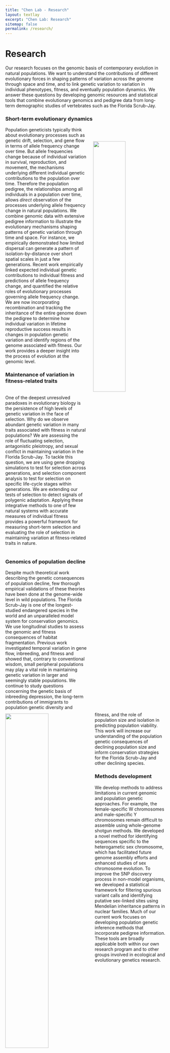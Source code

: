 ```yaml
---
title: "Chen Lab - Research"
layout: textlay
excerpt: "Chen Lab: Research"
sitemap: false
permalink: /research/
---
```


# Research


Our research focuses on the genomic basis of contemporary evolution in natural populations. We want to understand the contributions of different evolutionary forces in shaping patterns of variation across the genome through space and time, and to link genetic variation to variation in individual phenotypes, fitness, and eventually population dynamics. We answer these questions by developing genomic resources and statistical tools that combine evolutionary genomics and pedigree data from long-term demographic studies of vertebrates such as the Florida Scrub-Jay.


### Short-term evolutionary dynamics
<img src = "{{ site.url}}{{ site.baseurl}}/images/contrib.png" class="img-responsive" width = "45%" style="float: right; margin: 5px 0px; margin: 45px 0px; padding-left: 20px" />

Population geneticists typically think about evolutionary processes such as genetic drift, selection, and gene flow in terms of allele frequency change over time. But allele frequencies change because of individual variation in survival, reproduction, and movement, the mechanisms underlying different individual genetic contributions to the population over time. Therefore the population pedigree, the relationships among all individuals in a population over time, allows *direct* observation of the processes underlying allele frequency change in natural populations. We combine genomic data with extensive pedigree information to illustrate the evolutionary mechanisms shaping patterns of genetic variation through time and space. For instance, we empirically demonstrated how limited dispersal can generate a pattern of isolation-by-distance over short spatial scales in just a few generations. Recent work empirically linked expected individual genetic contributions to individual fitness and predictions of allele frequency change, and quantified the relative roles of evolutionary processes governing allele frequency change. We are now incorporating recombination and tracking the inheritance of the entire genome down the pedigree to determine how individual variation in lifetime reproductive success results in changes in population genetic variation and identify regions of the genome associated with fitness. Our work provides a deeper insight into the process of evolution at the genomic level.


### Maintenance of variation in fitness-related traits
<img src = "{{ site.url}}{{ site.baseurl}}/images/CaganBOG.png" class="img-responsive" width = "52%" style="float: left; margin: 5px 0px; padding-right: 20px" />

<br>
One of the deepest unresolved paradoxes in evolutionary biology is the persistence of high levels of genetic variation in the face of selection. Why do we observe abundant genetic variation in many traits associated with fitness in natural populations? We are assessing the role of fluctuating selection, antagonistic pleiotropy, and sexual conflict in maintaining variation in the Florida Scrub-Jay. To tackle this question, we are using gene dropping simulations to test for selection across generations, and selection component analysis to test for selection on specific life-cycle stages within generations. We are extending our tests of selection to detect signals of polygenic adaptation. Applying these integrative methods to one of few natural systems with accurate measures of individual fitness provides a powerful framework for measuring short-term selection and evaluating the role of selection in maintaining variation at fitness-related traits in nature.
<br><br>

### Genomics of population decline

<a href="http://www.youtube.com/watch?feature=player_embedded&v=zlqg8WQaizE
" target="_blank"><img src="{{ site.url}}{{ site.baseurl}}/images/video.png" 
alt="GenomicsOfExtinctionVideo" width="42%" border="10" style="float: right; margin: 45px 0px; padding-left: 20px" /></a>

Despite much theoretical work describing the genetic consequences of population decline,  few thorough empirical validations of these theories have been done at the genome-wide level in wild populations. The Florida Scrub-Jay is one of the longest-studied endangered species in the world and an unparalleled model system for conservation genomics. We use longitudinal studies to assess the genomic and fitness consequences of habitat fragmentation. Previous work investigated temporal variation in gene flow, inbreeding, and fitness and showed that, contrary to conventional wisdom, small peripheral populations may play a vital role in maintaining genetic variation in larger and seemingly stable populations. We continue to study questions concerning the genetic basis of inbreeding depression, the long-term contributions of immigrants to population genetic diversity and fitness, and the role of population size and isolation in predicting population viability. This work will increase our understanding of the population genetic consequences of declining population size and inform conservation strategies for the Florida Scrub-Jay and other declining species.


### Methods development

We develop methods to address limitations in current genomic and population genetic approaches. For example, the female-specific W chromosomes and male-specific Y chromosomes remain difficult to assemble using whole-genome shotgun methods. We developed a novel method for identifying sequences specific to the heterogametic sex chromosome, which has facilitated future genome assembly efforts and enhanced studies of sex chromosome evolution. To improve the SNP discovery process in non-model organisms, we developed a statistical framework for filtering spurious variant calls and identifying putative sex-linked sites using Mendelian inheritance patterns in nuclear families. Much of our current work focuses on developing population genetic inference methods that incorporate pedigree information. These tools are broadly applicable both within our own research program and to other groups involved in ecological and evolutionary genetics research.


